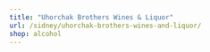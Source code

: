 ```yaml
---
title: "Uhorchak Brothers Wines & Liquor"
url: /sidney/uhorchak-brothers-wines-and-liquor/
shop: alcohol
---
```

